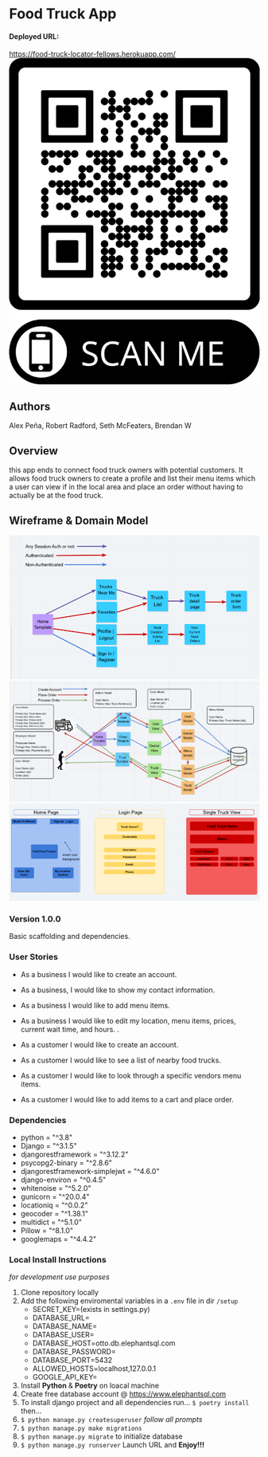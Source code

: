 # Food Truck App
#### Deployed URL:
https://food-truck-locator-fellows.herokuapp.com/
![QR Code](./assets/frame.png)

## Authors
Alex Peña, Robert Radford, Seth McFeaters, Brendan W

## Overview
 this app ends to connect food truck owners with potential customers. It allows food truck owners to create a profile and list their menu items which a user can view if in the local area and place an order without having to actually be at the food truck.

## Wireframe & Domain Model
![Permission Model](./assets/Permission-model.png)
![Domain Model](./assets/Domain-Model.png)
![Wire Frame](./assets/Wire-frames.png)

### Version 1.0.0
Basic scaffolding and dependencies.

### User Stories
- As a business I would like to create an account.
- As a business, I would like to show my contact information.
- As a business I would like to add menu items.
- As a business I would like to edit my location,  menu items, prices, current wait time, and hours. .

- As a customer I would like to create an account.
- As a customer I would like to see a list of nearby food trucks.
- As a customer I would like to look through a specific vendors menu items.
- As a customer I would like to add items to a cart and place order.


### Dependencies
- python = "^3.8"
- Django = "^3.1.5"
- djangorestframework = "^3.12.2"
- psycopg2-binary = "^2.8.6"
- djangorestframework-simplejwt = "^4.6.0"
- django-environ = "^0.4.5"
- whitenoise = "^5.2.0"
- gunicorn = "^20.0.4"
- locationiq = "^0.0.2"
- geocoder = "^1.38.1"
- multidict = "^5.1.0"
- Pillow = "^8.1.0"
- googlemaps = "^4.4.2"

### Local Install Instructions 
*for development use purposes*

1. Clone repository locally
2. Add the following enviromental variables in a ```.env``` file in dir ```/setup```
   - SECRET_KEY=(exists in settings.py)
   - DATABASE_URL=
   - DATABASE_NAME=
   - DATABASE_USER=
   - DATABASE_HOST=otto.db.elephantsql.com
   - DATABASE_PASSWORD=
   - DATABASE_PORT=5432
   - ALLOWED_HOSTS=localhost,127.0.0.1
   - GOOGLE_API_KEY=
3. Install **Python** & **Poetry** on loacal machine
4. Create free database account @ https://www.elephantsql.com
5. To install django project and all dependencies run...
   ```$ poetry install```
   then...
6. ```$ python manage.py createsuperuser```
   *follow all prompts*
7. ```$ python manage.py make migrations```
8. ```$ python manage.py migrate```
   to initialize database
9.  ```$ python manage.py runserver```
    Launch URL and **Enjoy!!!**
